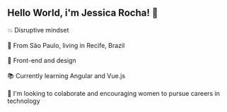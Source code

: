 ## **Hello World, i'm Jessica Rocha!** :wave:</br>

:boom: Disruptive mindset</br>  
:round_pushpin: From São Paulo, living in Recife, Brazil</br>   
:blue_heart: Front-end and design</br>  
:books: Currently learning Angular and Vue.js</br>  
:muscle: I'm looking to colaborate and encouraging  women to pursue careers in technology</br>  
